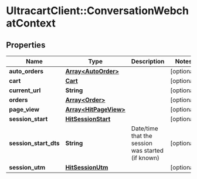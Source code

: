 # UltracartClient::ConversationWebchatContext

## Properties
Name | Type | Description | Notes
------------ | ------------- | ------------- | -------------
**auto_orders** | [**Array&lt;AutoOrder&gt;**](AutoOrder.md) |  | [optional] 
**cart** | [**Cart**](Cart.md) |  | [optional] 
**current_url** | **String** |  | [optional] 
**orders** | [**Array&lt;Order&gt;**](Order.md) |  | [optional] 
**page_view** | [**Array&lt;HitPageView&gt;**](HitPageView.md) |  | [optional] 
**session_start** | [**HitSessionStart**](HitSessionStart.md) |  | [optional] 
**session_start_dts** | **String** | Date/time that the session was started (if known) | [optional] 
**session_utm** | [**HitSessionUtm**](HitSessionUtm.md) |  | [optional] 



